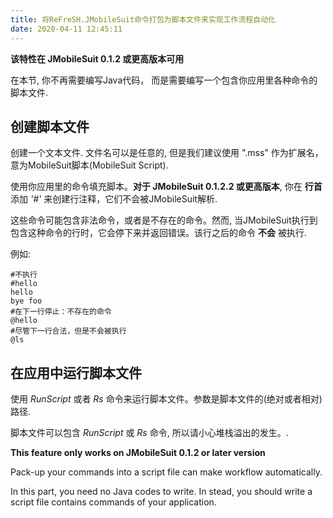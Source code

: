 ```yaml
---
title: 将ReFreSH.JMobileSuit命令打包为脚本文件来实现工作流程自动化
date: 2020-04-11 12:45:11
---
```


**该特性在 JMobileSuit 0.1.2 或更高版本可用**

在本节, 你不再需要编写Java代码， 而是需要编写一个包含你应用里各种命令的脚本文件.

## 创建脚本文件

创建一个文本文件. 文件名可以是任意的, 但是我们建议使用 ".mss" 作为扩展名，意为MobileSuit脚本(MobileSuit Script).

使用你应用里的命令填充脚本。**对于 JMobileSuit 0.1.2.2 或更高版本**, 你在 **行首** 添加 *'#'* 来创建行注释，它们不会被JMobileSuit解析. 

这些命令可能包含非法命令，或者是不存在的命令。然而, 当JMobileSuit执行到包含这种命令的行时，它会停下来并返回错误。该行之后的命令 **不会** 被执行.

例如:

``` MobileSuitScript
#不执行
#hello
hello
bye foo
#在下一行停止：不存在的命令
@hello
#尽管下一行合法，但是不会被执行
@ls
```

## 在应用中运行脚本文件

使用 *RunScript* 或者 *Rs* 命令来运行脚本文件。参数是脚本文件的(绝对或者相对)路径.

脚本文件可以包含 *RunScript* 或 *Rs* 命令, 所以请小心堆栈溢出的发生。.

**This feature only works on JMobileSuit 0.1.2 or later version**

Pack-up your commands into a script file can make workflow automatically.

In this part, you need no Java codes to write. In stead, you should write a script file contains commands of your application.

